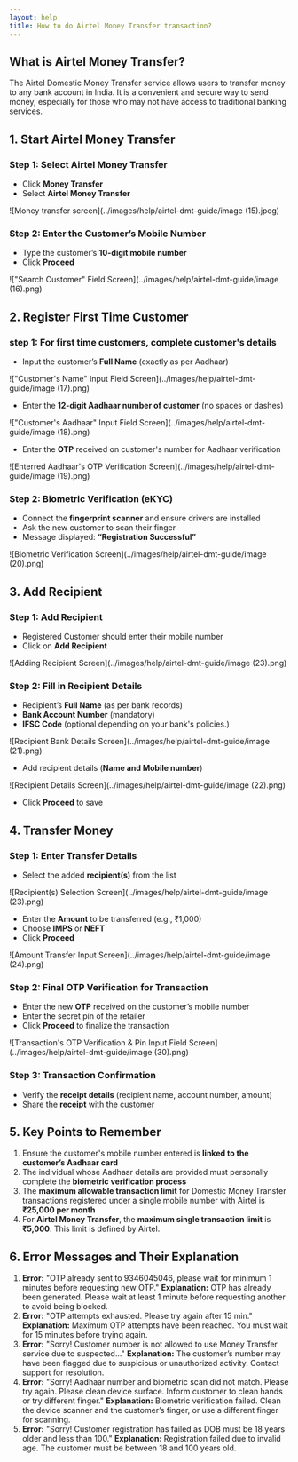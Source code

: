 ```yaml
---
layout: help
title: How to do Airtel Money Transfer transaction?
---
```


## What is Airtel Money Transfer?
The Airtel Domestic Money Transfer service allows users to transfer money to any bank account in India. It is a convenient and secure way to send money, especially for those who may not have access to traditional banking services.


## 1. Start Airtel Money Transfer

### Step 1: Select Airtel Money Transfer

- Click **Money Transfer**
- Select **Airtel Money Transfer**

![Money transfer screen](../images/help/airtel-dmt-guide/image (15).jpeg)

### Step 2: Enter the Customer’s Mobile Number

- Type the customer’s **10-digit mobile number**
- Click **Proceed**

!["Search Customer" Field Screen](../images/help/airtel-dmt-guide/image (16).png)


## 2. Register First Time Customer

### step 1: For first time customers, complete customer's details

- Input the customer’s **Full Name** (exactly as per Aadhaar)

!["Customer's Name" Input Field Screen](../images/help/airtel-dmt-guide/image (17).png)

- Enter the **12-digit Aadhaar number of customer** (no spaces or dashes)

!["Customer's Aadhaar" Input Field Screen](../images/help/airtel-dmt-guide/image (18).png)

- Enter the **OTP** received on customer's number for Aadhaar verification

![Enterred Aadhaar's OTP Verification Screen](../images/help/airtel-dmt-guide/image (19).png)

### Step 2: Biometric Verification (eKYC)

- Connect the **fingerprint scanner** and ensure drivers are installed
- Ask the new customer to scan their finger
- Message displayed: **“Registration Successful”**

![Biometric Verification Screen](../images/help/airtel-dmt-guide/image (20).png)


## 3. Add Recipient

### Step 1: Add Recipient
- Registered Customer should enter their mobile number
- Click on **Add Recipient**

![Adding Recipient Screen](../images/help/airtel-dmt-guide/image (23).png)

### Step 2: Fill in Recipient Details

- Recipient’s **Full Name** (as per bank records)
- **Bank Account Number** (mandatory)
- **IFSC Code** (optional depending on your bank's policies.)

![Recipient Bank Details Screen](../images/help/airtel-dmt-guide/image (21).png)

- Add recipient details (**Name and Mobile number**)

![Recipient Details Screen](../images/help/airtel-dmt-guide/image (22).png)

- Click **Proceed** to save


## 4. Transfer Money

### Step 1: Enter Transfer Details

- Select the added **recipient(s)** from the list

![Recipient(s) Selection Screen](../images/help/airtel-dmt-guide/image (23).png)

- Enter the **Amount** to be transferred (e.g., ₹1,000)
- Choose **IMPS** or **NEFT**
- Click **Proceed**

![Amount Transfer Input Screen](../images/help/airtel-dmt-guide/image (24).png)

### Step 2: Final OTP Verification for Transaction

- Enter the new **OTP** received on the customer’s mobile number
- Enter the secret pin of the retailer
- Click **Proceed** to finalize the transaction

![Transaction's OTP Verification & Pin Input Field Screen](../images/help/airtel-dmt-guide/image (30).png)

### Step 3: Transaction Confirmation

- Verify the **receipt details** (recipient name, account number, amount)
- Share the **receipt** with the customer


## 5. Key Points to Remember

1. Ensure the customer's mobile number entered is **linked to the customer’s Aadhaar card**
2. The individual whose Aadhaar details are provided must personally complete the **biometric verification process**
3. The **maximum allowable transaction limit** for Domestic Money Transfer transactions registered under a single mobile number with Airtel is **₹25,000 per month**
4. For **Airtel Money Transfer**, the **maximum single transaction limit** is **₹5,000**. This limit is defined by Airtel.


## 6. Error Messages and Their Explanation

1. **Error:** "OTP already sent to 9346045046, please wait for minimum 1 minutes before requesting new OTP."
   **Explanation:** OTP has already been generated. Please wait at least 1 minute before requesting another to avoid being blocked.
2. **Error:** "OTP attempts exhausted. Please try again after 15 min."
   **Explanation:** Maximum OTP attempts have been reached. You must wait for 15 minutes before trying again.
3. **Error:** "Sorry! Customer number is not allowed to use Money Transfer service due to suspected..."
   **Explanation:** The customer’s number may have been flagged due to suspicious or unauthorized activity. Contact support for resolution.
4. **Error:** "Sorry! Aadhaar number and biometric scan did not match. Please try again. Please clean device surface. Inform customer to clean hands or try different finger."
   **Explanation:** Biometric verification failed. Clean the device scanner and the customer’s finger, or use a different finger for scanning.
5. **Error:** "Sorry! Customer registration has failed as DOB must be 18 years older and less than 100."
   **Explanation:** Registration failed due to invalid age. The customer must be between 18 and 100 years old.
